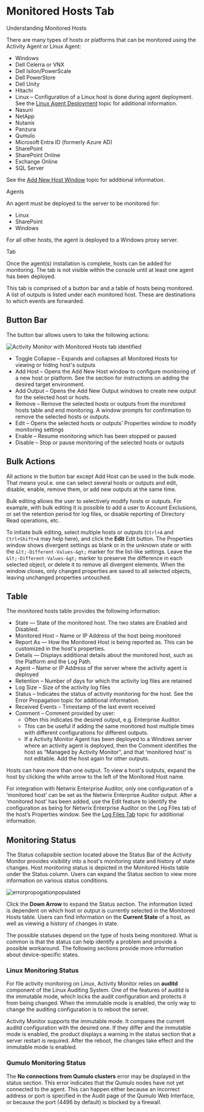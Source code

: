 # Monitored Hosts Tab

Understanding Monitored Hosts

There are many types of hosts or platforms that can be monitored using the Activity Agent or Linux
Agent:

- Windows
- Dell Celerra or VNX
- Dell Isilon/PowerScale
- Dell PowerStore
- Dell Unity
- Hitachi
- Linux – Configuration of a Linux host is done during agent deployment. See the
  [Linux Agent Deployment](/docs/activitymonitor/7.1/activitymonitor/admin/agents/add/linux.md)
  topic for additional information.
- Nasuni
- NetApp
- Nutanix
- Panzura
- Qumulo
- Microsoft Entra ID (formerly Azure AD)
- SharePoint
- SharePoint Online
- Exchange Online
- SQL Server

See the
[Add New Host Window](/docs/activitymonitor/7.1/activitymonitor/admin/monitoredhosts/add/overview.md)
topic for additional information.

Agents

An agent must be deployed to the server to be monitored for:

- Linux
- SharePoint
- Windows

For all other hosts, the agent is deployed to a Windows proxy server.

Tab

Once the agent(s) installation is complete, hosts can be added for monitoring. The tab is not
visible within the console until at least one agent has been deployed.

This tab is comprised of a button bar and a table of hosts being monitored. A list of outputs is
listed under each monitored host. These are destinations to which events are forwarded.

## Button Bar

The button bar allows users to take the following actions:

![Activity Monitor with Monitored Hosts tab identified](/img/versioned_docs/activitymonitor_7.1/activitymonitor/admin/monitoredhosts/monitoredhoststab.webp)

- Toggle Collapse – Expands and collapses all Monitored Hosts for viewing or hiding host's outputs
- Add Host – Opens the Add New Host window to configure monitoring of a new host or platform. See
  the section for instructions on adding the desired target environment.
- Add Output – Opens the Add New Output windows to create new output for the selected host or hosts.
- Remove – Remove the selected hosts or outputs from the monitored hosts table and end monitoring. A
  window prompts for confirmation to remove the selected hosts or outputs.
- Edit – Opens the selected hosts or outputs’ Properties window to modify monitoring settings
- Enable – Resume monitoring which has been stopped or paused
- Disable – Stop or pause monitoring of the selected hosts or outputs

## Bulk Actions

All actions in the button bar except Add Host can be used in the bulk mode. That means youI.e. one
can select several hosts or outputs and edit, disable, enable, remove them, or add new outputs at
the same time.

Bulk editing allows the user to selectively modify hosts or outputs. For example, with bulk editing
it is possible to add a user to Account Exclusions, or set the retention period for log files, or
disable reporting of Directory Read operations, etc.

To initiate bulk editing, select multiple hosts or outputs (`Ctrl+A` and `Ctrl+Shift+A` may help
here), and click the **Edit** Edit button. The Properties window shows divergent settings as blank
or in the unknown state or with the `&lt;-Different-Values-&gt;` marker for the list-like settings.
Leave the `&lt;-Different-Values-&gt;` marker to preserve the difference in each selected object, or
delete it to remove all divergent elements. When the window closes, only changed properties are
saved to all selected objects, leaving unchanged properties untouched.

## Table

The monitored hosts table provides the following information:

- State — State of the monitored host. The two states are Enabled and Disabled.
- Monitored Host – Name or IP Address of the host being monitored
- Report As — How the Monitored Host is being reported as. This can be customized in the host's
  properties.
- Details — Displays additional details about the monitored host, such as the Platform and the Log
  Path.
- Agent – Name or IP Address of the server where the activity agent is deployed
- Retention – Number of days for which the activity log files are retained
- Log Size – Size of the activity log files
- Status – Indicates the status of activity monitoring for the host. See the Error Propagation topic
  for additional information.
- Received Events – Timestamp of the last event received
- Comment – Comment provided by user:
    - Often this indicates the desired output, e.g. Enterprise Auditor.
    - This can be useful if adding the same monitored host multiple times with different
      configurations for different outputs.
    - If a Activity Monitor Agent has been deployed to a Windows server where an activity agent is
      deployed, then the Comment identifies the host as “Managed by Activity Monitor”, and that
      ‘monitored host’ is not editable. Add the host again for other outputs.

Hosts can have more than one output. To view a host's outputs, expand the host by clicking the white
arrow to the left of the Monitored Host name.

For integration with Netwrix Enterprise Auditor, only one configuration of a ‘monitored host’ can be
set as the Netwrix Enterprise Auditor output. After a ‘monitored host’ has been added, use the Edit
feature to identify the configuration as being for Netwrix Enterprise Auditor on the Log Files tab
of the host’s Properties window. See the
[Log Files Tab](/docs/activitymonitor/7.1/activitymonitor/admin/outputs/logfiles.md) topic
for additional information.

## Monitoring Status

The Status collapsible section located above the Status Bar of the Activity Monitor provides
visibility into a host's monitoring state and history of state changes. Host monitoring status is
depicted in the Monitored Hosts table under the Status column. Users can expand the Status section
to view more information on various status conditions.

![errorpropogationpopulated](/img/versioned_docs/activitymonitor_7.1/activitymonitor/admin/monitoredhosts/errorpropogationpopulated.webp)

Click the **Down Arrow** to expand the Status section. The information listed is dependent on which
host or output is currently selected in the Monitored Hosts table. Users can find information on the
**Current State** of a host, as well as viewing a history of changes in state.

The possible statuses depend on the type of hosts being monitored. What is common is that the status
can help identify a problem and provide a possible workaround. The following sections provide more
information about device-specific states.

### Linux Monitoring Status

For file activity monitoring on Linux, Activity Monitor relies on **auditd** component of the Linux
Auditing System. One of the features of auditd is the immutable mode, which locks the audit
configuration and protects it from being changed. When the immutable mode is enabled, the only way
to change the auditing configuration is to reboot the server.

Activity Monitor supports the immutable mode. It compares the current auditd configuration with the
desired one. If they differ and the immutable mode is enabled, the product displays a warning in the
status section that a server restart is required. After the reboot, the changes take effect and the
immutable mode is enabled.

### Qumulo Monitoring Status

The **No connections from Qumulo clusters** error may be displayed in the status section. This error
indicates that the Qumulo nodes have not yet connected to the agent. This can happen either because
an incorrect address or port is specified in the Audit page of the Qumulo Web Interface, or because
the port (4496 by default) is blocked by a firewall.
